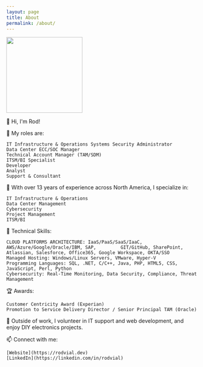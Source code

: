 ```yaml
---
layout: page
title: About
permalink: /about/
---
```


<img src="https://rodvial.dev/blog/wp-content/uploads/2024/06/octocat-1719566923353.png" width="200" height="200"/>

👋 Hi, I'm Rod!

🚀 My roles are:

    IT Infrastructure & Operations Systems Security Administrator
    Data Center ECC/SOC Manager
    Technical Account Manager (TAM/SDM)
    ITSM/BI Specialist
    Developer
    Analyst
    Support & Consultant

💼 With over 13 years of experience across North America, I specialize in:

    IT Infrastructure & Operations
    Data Center Management
    Cybersecurity
    Project Management
    ITSM/BI

🔧 Technical Skills:

    CLOUD PLATFORMS ARCHITECTURE: IaaS/PaaS/SaaS/IaaC, AWS/Azure/Google/Oracle/IBM, SAP,         GIT/GitHub, SharePoint, Atlassian, Salesforce, Office365, Google Workspace, OKTA/SSO
    Managed Hosting: Windows/Linux Servers, VMware, Hyper-V
    Programming Languages: SQL, .NET, C/C++, Java, PHP, HTML5, CSS, JavaScript, Perl, Python
    Cybersecurity: Real-Time Monitoring, Data Security, Compliance, Threat Management

🏆 Awards:

    Customer Centricity Award (Experian)
    Promotion to Service Delivery Director / Senior Principal TAM (Oracle)

🌱 Outside of work, I volunteer in IT support and web development, and enjoy DIY electronics projects.

📫 Connect with me:

    [Website](https://rodvial.dev)
    [LinkedIn](https://linkedin.com/in/rodvial)